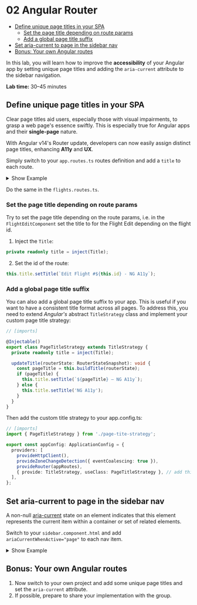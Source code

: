 # 02 Angular Router

<!-- TOC -->

- [Define unique page titles in your SPA](#define-unique-page-titles-in-your-spa)
  - [Set the page title depending on route params](#set-the-page-title-depending-on-route-params)
  - [Add a global page title suffix](#add-a-global-page-title-suffix)
- [Set aria-current to page in the sidebar nav](#set-aria-current-to-page-in-the-sidebar-nav)
- [Bonus: Your own Angular routes](#bonus-your-own-angular-routes)
<!-- TOC -->

In this lab, you will learn how to improve the **accessibility** of your Angular app by setting unique page titles and adding the `aria-current` attribute to the sidebar navigation.

**Lab time:** 30–45 minutes

## Define unique page titles in your SPA

Clear page titles aid users, especially those with visual impairments, to grasp a web page's essence swiftly. This is especially true for Angular apps and their **single-page** nature.

With Angular v14's Router update, developers can now easily assign distinct page titles, enhancing **A11y** and **UX**.

Simply switch to your `app.routes.ts` routes definition and add a `title` to each route.

<details>
<summary>Show Example</summary>
<p>

```typescript
export const appRoutes: Route[] = [
  {
    path: 'home',
    component: HomeComponent,
    title: 'Home - NG A11y'
  },
  [...]
]

```

</p>
</details>

Do the same in the `flights.routes.ts`.

### Set the page title depending on route params

Try to set the page title depending on the route params, i.e. in the `FlightEditComponent` set the title to for the Flight Edit depending on the flight id.

1. Inject the `Title`:

```typescript
private readonly title = inject(Title);
```

2. Set the id of the route:

```typescript
this.title.setTitle(`Edit Flight #${this.id} - NG A11y`);
```

### Add a global page title suffix

You can also add a global page title suffix to your app. This is useful if you want to have a consistent title format across all pages. To address this, you need to extend _Angular's_ abstract `TitleStrategy` class and implement your custom page title strategy:

```typescript
// [imports]

@Injectable()
export class PageTitleStrategy extends TitleStrategy {
  private readonly title = inject(Title);

  updateTitle(routerState: RouterStateSnapshot): void {
    const pageTitle = this.buildTitle(routerState);
    if (pageTitle) {
      this.title.setTitle(`${pageTitle} – NG A11y`);
    } else {
      this.title.setTitle('NG A11y');
    }
  }
}
```

Then add the custom title strategy to your app.config.ts:

```typescript
// [imports]
import { PageTitleStrategy } from './page-tite-strategy';

export const appConfig: ApplicationConfig = {
  providers: [
    provideHttpClient(),
    provideZoneChangeDetection({ eventCoalescing: true }),
    provideRouter(appRoutes),
    { provide: TitleStrategy, useClass: PageTitleStrategy }, // add this line
  ],
};
```

## Set aria-current to page in the sidebar nav

A non-null [aria-current](https://developer.mozilla.org/en-US/docs/Web/Accessibility/ARIA/Attributes/aria-current) state on an element indicates that this element represents the current item within a container or set of related elements.

Switch to your `sidebar.component.html` and add `ariaCurrentWhenActive="page"` to each nav item.

<details>
<summary>Show Example</summary>
<p>

```html
<li routerLinkActive="active" ariaCurrentWhenActive="page">
  <a routerLink="/home">
    <p>Home</p>
  </a>
</li>
```

</p>
</details>

## Bonus: Your own Angular routes

1. Now switch to your own project and add some unique page titles and set the `aria-current` attribute.
2. If possible, prepare to share your implementation with the group.
